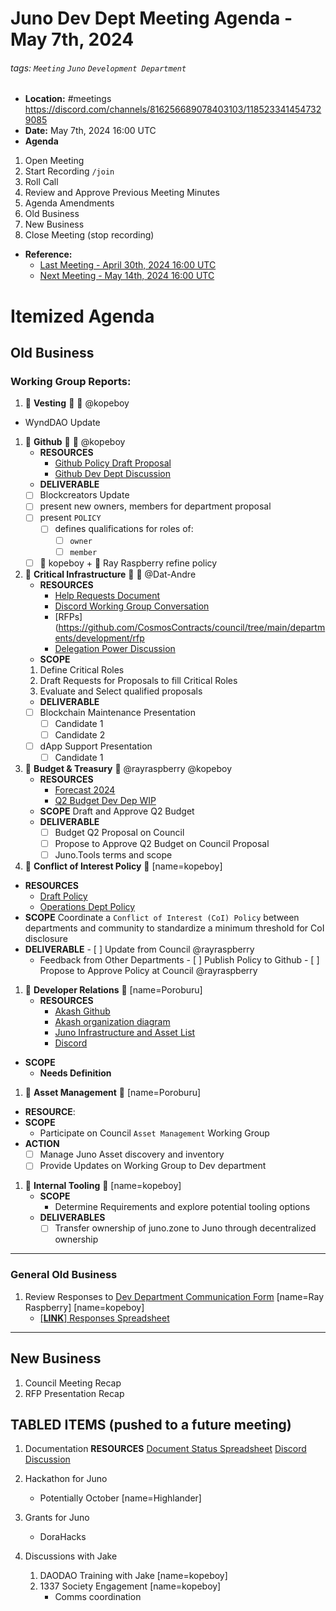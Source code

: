# Juno Dev Dept Meeting Agenda - May 7th, 2024

###### tags: `Meeting` `Juno` `Development Department`

- **Location:** #meetings https://discord.com/channels/816256689078403103/1185233414547329085
- **Date:** May 7th, 2024 16:00 UTC
- **Agenda**

1. Open Meeting
1. Start Recording `/join`
1. Roll Call
1. Review and Approve Previous Meeting Minutes
1. Agenda Amendments
1. Old Business
1. New Business
1. Close Meeting (stop recording)

- **Reference:**
  - [Last Meeting - April 30th, 2024 16:00 UTC](./20240430-Meeting-Public-Minutes.md)
  - [Next Meeting - May 14th, 2024 16:00 UTC]()

# Itemized Agenda

## Old Business

### Working Group Reports:

1. :handshake: **Vesting** :handshake: :bust_in_silhouette: @kopeboy
  - WyndDAO Update

1. :handshake: **Github** :handshake: :bust_in_silhouette: @kopeboy
   - **RESOURCES**
     - [Github Policy Draft Proposal](https://hackmd.io/@8minKXPBR2aj-IgFuUgv1w/rknAgqBCa)
     - [Github Dev Dept Discussion](https://discord.com/channels/816256689078403103/1215009386586570752)
   - **DELIVERABLE**
    - [ ] Blockcreators Update
     - [ ] present new owners, members for department proposal
     - [ ] present `POLICY`
       - [ ] defines qualifications for roles of:
         - [ ] `owner`
         - [ ] `member`
     - [ ] :bust_in_silhouette: kopeboy + :bust_in_silhouette: Ray Raspberry refine policy

1. :handshake: **Critical Infrastructure** :handshake: :bust_in_silhouette: @Dat-Andre
   - **RESOURCES**
     - [Help Requests Document](https://docs.google.com/spreadsheets/d/1lekMTl9yU3wcAzEl8_1VDOOd8NubQpeP8rplh-AOcIo/edit?pli=1#gid=0)
     - [Discord Working Group Conversation](https://discord.com/channels/816256689078403103/1217038245574082671)
     - [RFPs](https://github.com/CosmosContracts/council/tree/main/departments/development/rfp
     - [Delegation Power Discussion](https://discord.com/channels/816256689078403103/1217038245574082671/1218248387472916701)
   - **SCOPE** 
    1. Define Critical Roles
    1. Draft Requests for Proposals to fill Critical Roles
    1. Evaluate and Select qualified proposals
   - **DELIVERABLE**
    - [ ] Blockchain Maintenance Presentation
      - [ ] Candidate 1
      - [ ] Candidate 2
    - [ ] dApp Support Presentation
      - [ ] Candidate 1

1. :handshake: **Budget & Treasury** :handshake: @rayraspberry @kopeboy
   - **RESOURCES**
     - [Forecast 2024](https://docs.google.com/spreadsheets/d/e/2PACX-1vSsQQcLg3ExZ642oNnA_viARqniyC4-J6CW6nyrIoyK-BQuahrbR5mJXeROjuWw3IZ4XL96CWi-sBqb/pubhtml#)
     - [Q2 Budget Dev Dep WIP](https://docs.google.com/spreadsheets/d/1k8MpvUl3-rp6tIx5CGt2d3amNUGchMEqQv4WCDEjqaE/)
   - **SCOPE**
    Draft and Approve Q2 Budget
   - **DELIVERABLE**
     - [ ] Budget Q2 Proposal on Council
     - [ ] Propose to Approve Q2 Budget on Council Proposal
     - [ ] Juno.Tools terms and scope

1. :handshake: **Conflict of Interest Policy** :handshake: [name=kopeboy]
  - **RESOURCES**
    - [Draft Policy](https://github.com/CosmosContracts/council/pull/17)
    - [Operations Dept Policy](https://www.notion.so/junonetwork/Conflict-of-Interest-Disclosures-f4218120c5df496485b85b9bfc0e6dd1)
  - **SCOPE** Coordinate a `Conflict of Interest (CoI) Policy` between departments and community to standardize a minimum threshold for CoI disclosure
   - **DELIVERABLE**
    - [ ] Update from Council @rayraspberry
      - Feedback from Other Departments
    - [ ] Publish Policy to Github
    - [ ] Propose to Approve Policy at Council @rayraspberry

1. :handshake: **Developer Relations** :handshake: [name=Poroburu]
   - **RESOURCES**
     - [Akash Github](https://github.com/akash-network/community)
     - [Akash organization diagram](https://discord.com/channels/816256689078403103/1185233414547329085/1219710331157221557)
     - [Juno Infrastructure and Asset List](https://hackmd.io/xaRvq0BgT3yJ6cUhnhg6zg)
     - [Discord](https://discord.com/channels/816256689078403103/1218394733705953411)
  - **SCOPE**
    - __Needs Definition__

1. :handshake: **Asset Management** :handshake: [name=Poroburu]
  - **RESOURCE**: 
   - **SCOPE**
     - Participate on Council `Asset Management` Working Group
   - **ACTION**
     - [ ] Manage Juno Asset discovery and inventory
     - [ ] Provide Updates on Working Group to Dev department

1. :handshake: **Internal Tooling** :handshake: [name=kopeboy]
   - **SCOPE**
     - Determine Requirements and explore potential tooling options
   - **DELIVERABLES**
     - [ ] Transfer ownership of juno.zone to Juno through decentralized ownership

---

### General Old Business

1. Review Responses to [Dev Department Communication Form](https://forms.gle/rzCphth2rTPjKzum9) [name=Ray Raspberry] [name=kopeboy]
   - [[**LINK**] Responses Spreadsheet](https://docs.google.com/spreadsheets/d/1s0g6kulm7kis5GBGmj2oJLbKQtDHyILKfDLlvGMwmfc/edit#gid=7875893)

---

## New Business

1. Council Meeting Recap
1. RFP Presentation Recap

## TABLED ITEMS (pushed to a future meeting)

1. Documentation **RESOURCES** [Document Status Spreadsheet](https://docs.google.com/spreadsheets/d/14k69gPJoIi0K9sFxO15uaiMeR_K5JnDB31JbHoIalZ8/edit) [Discord Discussion](https://discord.com/channels/816256689078403103/1224337590774267934)

1. Hackathon for Juno
   - Potentially October [name=Highlander]

1. Grants for Juno
   - DoraHacks

1. Discussions with Jake
   1. DAODAO Training with Jake [name=kopeboy]
   1. 1337 Society Engagement [name=kopeboy]
      - Comms coordination